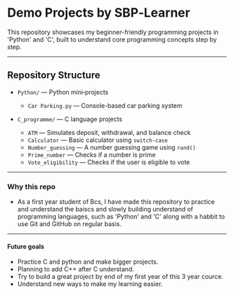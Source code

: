 #  Demo Projects by SBP‑Learner

This repository showcases my beginner-friendly programming projects in 'Python' and 'C', built to understand core programming concepts step by step.

---

##  Repository Structure

- `Python/` — Python mini‑projects  
  - `Car Parking.py` — Console-based car parking system

- `C_programme/` — C language projects  
  - `ATM` — Simulates deposit, withdrawal, and balance check  
  - `Calculator` — Basic calculator using `switch-case`  
  - `Number_guessing` — A number guessing game using `rand()`  
  - `Prime_number` — Checks if a number is prime  
  - `Vote_eligibility` — Checks if the user is eligible to vote

---
### Why this repo
 - As a first year student of Bcs, I have made this repository to practice and understand the baiscs and slowly building understand of programming languages, such as 'Python' and 'C' along with a habbit to use Git and GitHub on regular basis.

____
#### Future goals
- Practice C and python and make bigger projects. 
- Planning to add C++ after C understand.
- Try to build a great project by end of my first year of this 3 year cource.
- Understand new ways to make my learning easier.